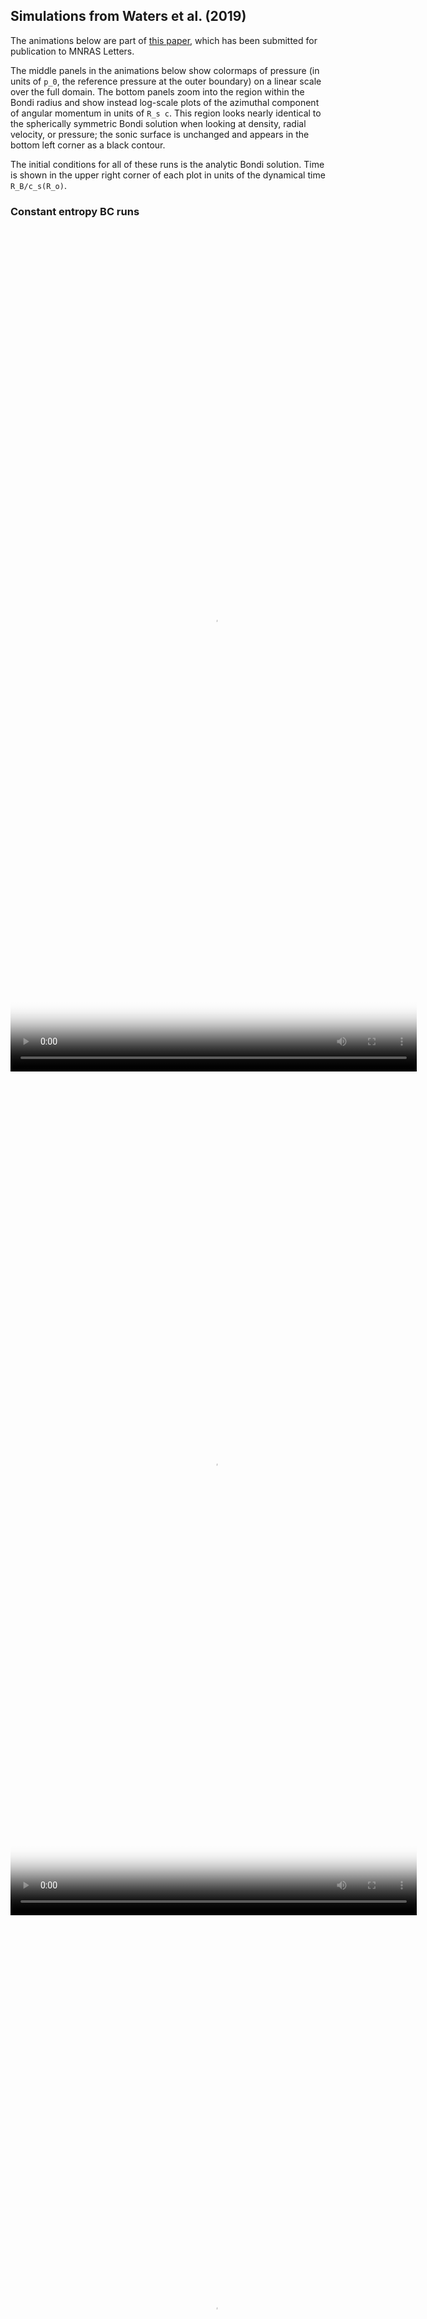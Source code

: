 ## Simulations from Waters et al. (2019)

The animations below are part of [this paper](https://arxiv.org), which has been submitted for publication to MNRAS Letters.

The middle panels in the animations below show colormaps of pressure (in units of `p_0`, the reference pressure at the outer boundary) on a linear scale over the full domain.  The bottom panels zoom into the region within the Bondi radius and show instead log-scale plots of the azimuthal component of angular momentum in units of `R_s c`.  This region looks nearly identical to the spherically symmetric Bondi solution when looking at density, radial velocity, or pressure; the sonic surface is unchanged and appears in the bottom left corner as a black contour.  

The initial conditions for all of these runs is the analytic Bondi solution.  Time is shown in the upper right corner of each plot in units of the dynamical time `R_B/c_s(R_o)`.

### Constant entropy BC runs

<video poster="poster.png" width="650" height="1350" controls preload> 
    <source src="A2_movie.mp4" media="only screen and (min-device-width: 568px)"></source> 
    <source src="A2_movie.mp4" media="only screen and (max-device-width: 568px)"></source> 
</video>
<video poster="poster.png" width="650" height="1350" controls preload> 
    <source src="A3_movie.mp4" media="only screen and (min-device-width: 568px)"></source> 
    <source src="A3_movie.mp4" media="only screen and (max-device-width: 568px)"></source> 
</video>
<video poster="poster.png" width="650" height="1350" controls preload> 
    <source src="A4_movie.mp4" media="only screen and (min-device-width: 568px)"></source> 
    <source src="A4_movie.mp4" media="only screen and (max-device-width: 568px)"></source> 
</video>

### Constant pressure BC runs
<video poster="poster.png" width="650" height="1350" controls preload> 
    <source src="B2_movie.mp4" media="only screen and (min-device-width: 568px)"></source> 
    <source src="B2_movie.mp4" media="only screen and (max-device-width: 568px)"></source> 
</video>
<video poster="poster.png" width="650" height="1350" controls preload> 
    <source src="B3_movie.mp4" media="only screen and (min-device-width: 568px)"></source> 
    <source src="B3_movie.mp4" media="only screen and (max-device-width: 568px)"></source> 
</video>

### Acknowledgements
These simulations were run on the Instituional Computing clusters at Los Alamos National Laboratory under allocation award w19_rhdccasims (PI: T. Waters).  We thank the [high performance computing team](https://www.lanl.gov/org/ddste/aldsc/hpc/index.php) for their continued effors, as well as the developers of the public GRMHD code [Athena++](https://github.com/PrincetonUniversity/athena-public-version/graphs/contributors).  
